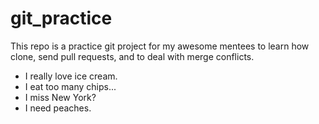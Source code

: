 # git_practice

This repo is a practice git project for my awesome mentees to learn how clone, send pull requests, and to deal with merge conflicts.

- I really love ice cream.
- I eat too many chips...
- I miss New York?
- I need peaches.



